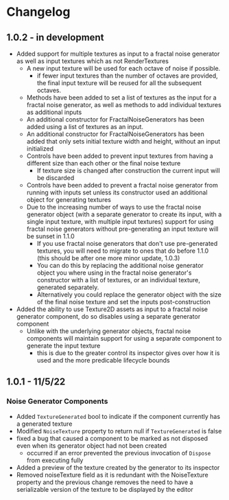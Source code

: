 # Changelog
## 1.0.2 - in development
- Added support for multiple textures as input to a fractal noise generator as well as input textures which as not RenderTextures
  - A new input texture will be used for each octave of noise if possible.
    - if fewer input textures than the number of octaves are provided, the final input texture will be reused for all the subsequent octaves. 
  - Methods have been added to set a list of textures as the input for a fractal noise generator, as well as methods to add individual textures as additional inputs
  - An additional constructor for FractalNoiseGenerators has been added using a list of textures as an input.
  - An additional constructor for FractalNoiseGenerators has been added that only sets initial texture width and height, without an input initialized
  - Controls have been added to prevent input textures from having a different size than each other or the final noise texture
    - If texture size is changed after construction the current input will be discarded
  - Controls have been added to prevent a fractal noise generator from running with inputs set unless its constructor used an additional object for generating textures
  - Due to the increasing number of ways to use the fractal noise generator object (with a separate generator to create its input, with a single input texture, with multiple input textures) support for using fractal noise generators without pre-generating an input texture will be sunset in 1.1.0
    - If you use fractal noise generators that don't use pre-generated textures, you will need to migrate to ones that do before 1.1.0 (this should be after one more minor update, 1.0.3)
    - You can do this by replacing the additional noise generator object you where using in the fractal noise generator's constructor with a list of textures, or an individual texture, generated separately.
    - Alternatively you could replace the generator object with the size of the final noise texture and set the inputs post-construction
- Added the ability to use Texture2D assets as input to a fractal noise generator component, do so disables using a separate generator component
  - Unlike with the underlying generator objects, fractal noise components will maintain support for using a separate component to generate the input texture
    - this is due to the greater control its inspector gives over how it is used and the more predicable lifecycle bounds
      
## 1.0.1 - 11/5/22
### Noise Generator Components
- Added `TextureGenerated` bool to indicate if the component currently has a generated texture
- Modified `NoiseTexture` property to return null if `TextureGenerated` is false
- fixed a bug that caused a component to be marked as not disposed even when its generator object had not been created
  - occurred if an error prevented the previous invocation of `Dispose` from executing fully
- Added a preview of the texture created by the generator to its inspector
- Removed noiseTexture field as it is redundant with the NoiseTexture property and the previous change removes the need to have a serializable version of the texture to be displayed by the editor 